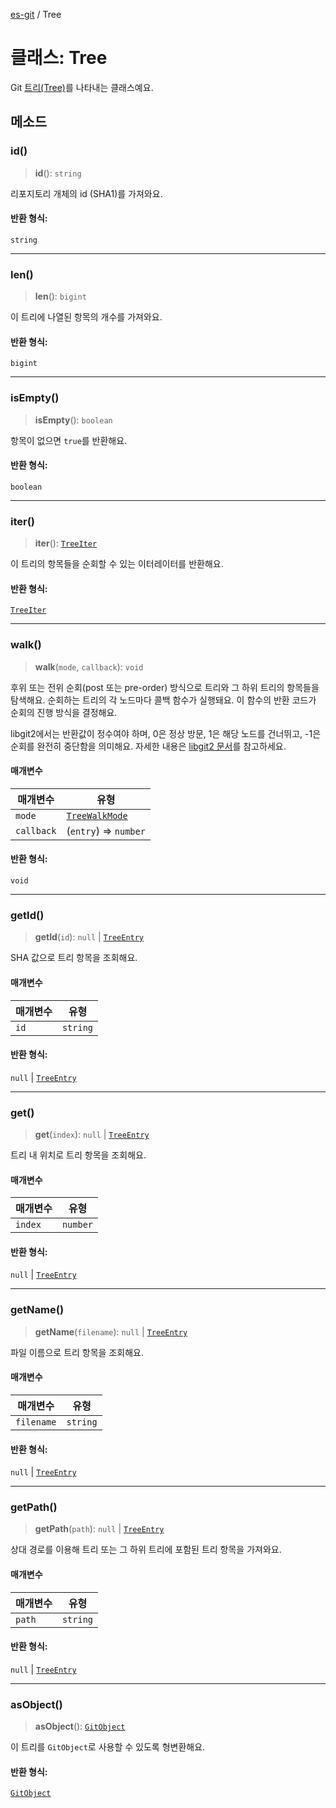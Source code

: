 [es-git](../globals.md) / Tree

# 클래스: Tree

Git [트리(Tree)][1]를 나타내는 클래스예요.

[1]: https://git-scm.com/book/ko/v2/Git%ec%9d%98-%eb%82%b4%eb%b6%80-Git-%ea%b0%9c%ec%b2%b4

## 메소드

### id()

> **id**(): `string`

리포지토리 개체의 id (SHA1)를 가져와요.

#### 반환 형식:

`string`

***

### len()

> **len**(): `bigint`

이 트리에 나열된 항목의 개수를 가져와요.

#### 반환 형식:

`bigint`

***

### isEmpty()

> **isEmpty**(): `boolean`

항목이 없으면 `true`를 반환해요.

#### 반환 형식:

`boolean`

***

### iter()

> **iter**(): [`TreeIter`](TreeIter.md)

이 트리의 항목들을 순회할 수 있는 이터레이터를 반환해요.

#### 반환 형식:

[`TreeIter`](TreeIter.md)

***

### walk()

> **walk**(`mode`, `callback`): `void`

후위 또는 전위 순회(post 또는 pre-order) 방식으로 트리와 그 하위 트리의 항목들을 탐색해요. 순회하는 트리의 각 노드마다 콜백 함수가 실행돼요. 이 함수의 반환 코드가 순회의 진행 방식을 결정해요.

libgit2에서는 반환값이 정수여야 하며, 0은 정상 방문, 1은 해당 노드를 건너뛰고, -1은 순회를 완전히 중단함을 의미해요. 자세한 내용은 [libgit2 문서][1]를 참고하세요.

[1]: https://libgit2.org/libgit2/#HEAD/group/tree/git_tree_walk

#### 매개변수

| 매개변수 | 유형 |
| ------ | ------ |
| `mode` | [`TreeWalkMode`](../type-aliases/TreeWalkMode.md) |
| `callback` | (`entry`) => `number` |

#### 반환 형식:

`void`

***

### getId()

> **getId**(`id`): `null` \| [`TreeEntry`](TreeEntry.md)

SHA 값으로 트리 항목을 조회해요.

#### 매개변수

| 매개변수 | 유형 |
| ------ | ------ |
| `id` | `string` |

#### 반환 형식:

`null` \| [`TreeEntry`](TreeEntry.md)

***

### get()

> **get**(`index`): `null` \| [`TreeEntry`](TreeEntry.md)

트리 내 위치로 트리 항목을 조회해요.

#### 매개변수

| 매개변수 | 유형 |
| ------ | ------ |
| `index` | `number` |

#### 반환 형식:

`null` \| [`TreeEntry`](TreeEntry.md)

***

### getName()

> **getName**(`filename`): `null` \| [`TreeEntry`](TreeEntry.md)

파일 이름으로 트리 항목을 조회해요.

#### 매개변수

| 매개변수 | 유형 |
| ------ | ------ |
| `filename` | `string` |

#### 반환 형식:

`null` \| [`TreeEntry`](TreeEntry.md)

***

### getPath()

> **getPath**(`path`): `null` \| [`TreeEntry`](TreeEntry.md)

상대 경로를 이용해 트리 또는 그 하위 트리에 포함된 트리 항목을 가져와요.

#### 매개변수

| 매개변수 | 유형 |
| ------ | ------ |
| `path` | `string` |

#### 반환 형식:

`null` \| [`TreeEntry`](TreeEntry.md)

***

### asObject()

> **asObject**(): [`GitObject`](GitObject.md)

이 트리를 `GitObject`로 사용할 수 있도록 형변환해요.

#### 반환 형식:

[`GitObject`](GitObject.md)
